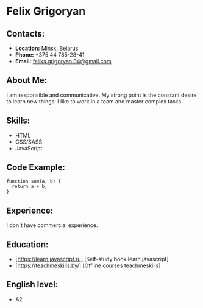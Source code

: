 # Felix Grigoryan

## Contacts: 
* **Location:** Minsk, Belarus
* **Phone:** +375 44 785-28-41
* **Email:** feliks.grigoryan.04@gmail.com

## About Me:
I am responsible and communicative. My strong point is the constant desire to learn new things. I like to work in a team and master complex tasks.

## Skills:
* HTML
* CSS/SASS
* JavaScript

## Code Example:
```
function sum(a, b) {
  return a + b;
}
```
## Experience: 
I don`t have commercial experience.

## Education:
* [https://learn.javascript.ru] [Self-study book learn.javascript]
* [https://teachmeskills.by/] [Offline courses teachmeskills]

## English level:
* A2